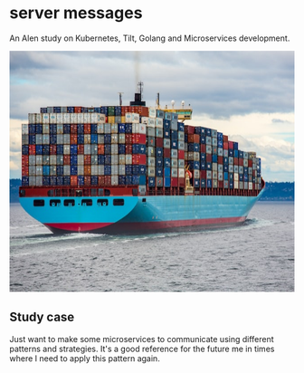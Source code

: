 # server messages

An Alen study on Kubernetes, Tilt, Golang and Microservices development.

<img src="./assets/containers.jpeg" width="640" height="426"/>

## Study case

Just want to make some microservices to communicate using different patterns and strategies. It's a good reference for the future me in times where I need to apply this pattern again.
